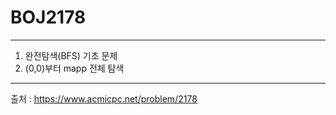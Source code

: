 # BOJ2178
----------------------------------
1. 완전탐색(BFS) 기초 문제
2. (0,0)부터 mapp 전체 탐색
----------------------------------
출처 : https://www.acmicpc.net/problem/2178
